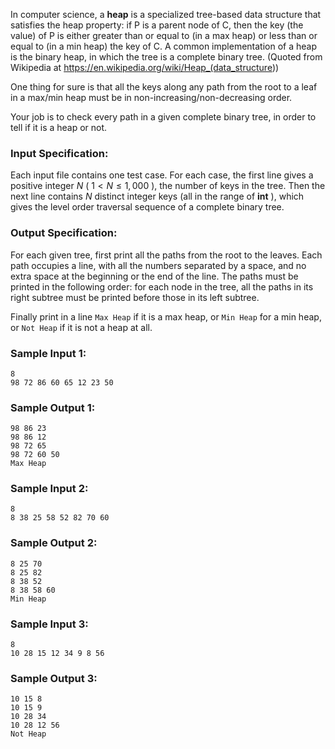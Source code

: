 <!-- Title
Heap Paths (30)
-->
In computer science, a **heap** is a specialized tree-based data structure
that satisfies the heap property: if P is a parent node of C, then the key
(the value) of P is either greater than or equal to (in a max heap) or less
than or equal to (in a min heap) the key of C. A common implementation of a
heap is the binary heap, in which the tree is a complete binary tree. (Quoted
from Wikipedia at <https://en.wikipedia.org/wiki/Heap_(data_structure>))

One thing for sure is that all the keys along any path from the root to a leaf
in a max/min heap must be in non-increasing/non-decreasing order.

Your job is to check every path in a given complete binary tree, in order to
tell if it is a heap or not.

### Input Specification:

Each input file contains one test case. For each case, the first line gives a
positive integer $N$ ( $1 < N \le 1,000$ ), the number of keys in the tree.
Then the next line contains $N$ distinct integer keys (all in the range of
**int** ), which gives the level order traversal sequence of a complete binary
tree.

### Output Specification:

For each given tree, first print all the paths from the root to the leaves.
Each path occupies a line, with all the numbers separated by a space, and no
extra space at the beginning or the end of the line. The paths must be printed
in the following order: for each node in the tree, all the paths in its right
subtree must be printed before those in its left subtree.

Finally print in a line `Max Heap` if it is a max heap, or `Min Heap` for a
min heap, or `Not Heap` if it is not a heap at all.

### Sample Input 1:

    
    
    8
    98 72 86 60 65 12 23 50
    

### Sample Output 1:

    
    
    98 86 23
    98 86 12
    98 72 65
    98 72 60 50
    Max Heap
    

### Sample Input 2:

    
    
    8
    8 38 25 58 52 82 70 60
    

### Sample Output 2:

    
    
    8 25 70
    8 25 82
    8 38 52
    8 38 58 60
    Min Heap
    

### Sample Input 3:

    
    
    8
    10 28 15 12 34 9 8 56
    

### Sample Output 3:

    
    
    10 15 8
    10 15 9
    10 28 34
    10 28 12 56
    Not Heap
    

